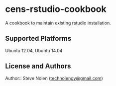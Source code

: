 # cens-rstudio-cookbook

A cookbook to maintain existing rstudio installation.

## Supported Platforms

Ubuntu 12.04, Ubuntu 14.04

## License and Authors

Author:: Steve Nolen (technolengy@gmail.com)
